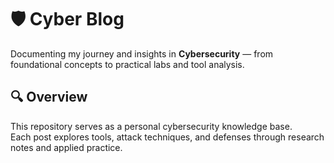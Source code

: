 # 🛡️ Cyber Blog  
Documenting my journey and insights in **Cybersecurity** — from foundational concepts to practical labs and tool analysis.

## 🔍 Overview
This repository serves as a personal cybersecurity knowledge base.  
Each post explores tools, attack techniques, and defenses through research notes and applied practice.  

